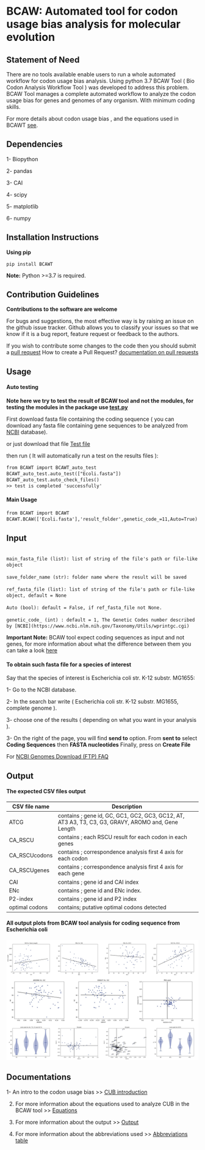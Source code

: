 # BCAW: Automated tool for codon usage bias analysis for molecular evolution

## Statement of Need

There are no tools available enable users to run a whole automated workflow for codon usage bias analysis. Using python 3.7 BCAW Tool ( Bio Codon Analysis Workflow Tool ) was developed to address this problem.
BCAW Tool manages a complete automated workflow to analyze the codon usage bias for genes and genomes of any organism. With minimum coding skills.


For more details about  codon usage bias , and the equations used in BCAWT [see](https://github.com/AliYoussef96/BCAW-Tool/blob/master/Introduction%20to%20codon%20usage%20bias.pdf).


## Dependencies

1- Biopython

2- pandas

3- CAI

4- scipy

5- matplotlib

6- numpy

## Installation Instructions


**Using pip**

```
pip install BCAWT
```

**Note:** Python >=3.7 is required.

## Contribution Guidelines

**Contributions to the software are welcome**

For bugs and suggestions, the most effective way is by raising an issue on the github issue tracker. 
Github allows you to classify your issues so that we know if it is a bug report, feature request or feedback to the authors.

If you wish to contribute some changes to the code then you should submit a [pull request](https://github.com/AliYoussef96/BCAW-Tool/pulls)
How to create a Pull Request? [documentation on pull requests](https://help.github.com/en/articles/about-pull-requests)

## Usage

#### Auto testing

**Note here we try to test the result of BCAW tool and not the modules, for testing the modules in the package use [test.py](https://github.com/AliYoussef96/BCAW-Tool/blob/master/tests/test.py)**

First download fasta file containing the coding sequence ( you can download any fasta file containing gene sequences to be analyzed from [NCBI](https://www.ncbi.nlm.nih.gov/) database).

or just download that file [Test file](https://github.com/AliYoussef96/BCAW-Tool/blob/master/tests/Ecoli.fasta)

then run ( It will automatically run a test on the results files ):

```
from BCAWT import BCAWT_auto_test
BCAWT_auto_test.auto_test(["Ecoli.fasta"])
BCAWT_auto_test.auto_check_files()
>> test is completed 'successfully'
```

#### Main Usage

```
from BCAWT import BCAWT
BCAWT.BCAW(['Ecoli.fasta'],'result_folder',genetic_code_=11,Auto=True)

```
## Input

```

main_fasta_file (list): list of string of the file's path or file-like object

save_folder_name (str): folder name where the result will be saved

ref_fasta_file (list): list of string of the file's path or file-like object, default = None

Auto (bool): default = False, if ref_fasta_file not None.

genetic_code_ (int) : default = 1, The Genetic Codes number described by [NCBI](https://www.ncbi.nlm.nih.gov/Taxonomy/Utils/wprintgc.cgi)

```
**Important Note:** BCAW tool expect coding sequences as input and not genes, for more information about what the difference between them you can take a look [here](https://qr.ae/TWt2gE)

#### To obtain such fasta file for a species of interest

Say that the species of interest is Escherichia coli str. K-12 substr. MG1655: 

1- Go to the NCBI database.

2- In the search bar write ( Escherichia coli str. K-12 substr. MG1655, complete genome ).

3- choose one of the results ( depending on what you want in your analysis ).

3- On the right of the page, you will find **send to** option. From **sent to** select **Coding Sequences** then **FASTA nucleotides** Finally, press on **Create File**

For [NCBI Genomes Download (FTP) FAQ](https://www.ncbi.nlm.nih.gov/genome/doc/ftpfaq/)

## Output

#### The expected CSV files output

|CSV file name|Description|
|------------|-----------|
| ATCG | contains ; gene id, GC, GC1, GC2, GC3, GC12, AT, AT3    A3, T3, C3, G3, GRAVY, AROMO and, Gene Length |
| CA_RSCU | contains ; each RSCU result for each codon in each genes |
| CA_RSCUcodons | contains ; correspondence analysis first 4 axis for each codon |
| CA_RSCUgenes | contains ; correspondence analysis first 4 axis for each gene |
| CAI | contains ; gene id and CAI index |
| ENc | contains ; gene id and ENc index. |
| P2-index | contains ; gene id and P2 index |
| optimal codons | contains; putative optimal codons detected |


#### All output plots from BCAW tool analysis for coding sequence from Escherichia coli

![Fig 1](https://github.com/AliYoussef96/BCAW-Tool/blob/master/Plots/All%20plots.jpg)


## Documentations

1- An intro to the codon usage bias >> [CUB introduction](https://bcaw-tools-documentation.readthedocs.io/en/latest/intro.html)

2. For more information about the equations used to analyze CUB in the BCAW tool >> [Equations](https://bcaw-tools-documentation.readthedocs.io/en/latest/intro.html#equations-used-for-codon-usage-bias-analysis)

2. For more information about the output >> [Output](https://bcaw-tools-documentation.readthedocs.io/en/latest/Table_output.html)

3. For more information about the abbreviations used >> [Abbreviations table](https://github.com/AliYoussef96/BCAW-Tool/blob/master/Abbreviations.md)

